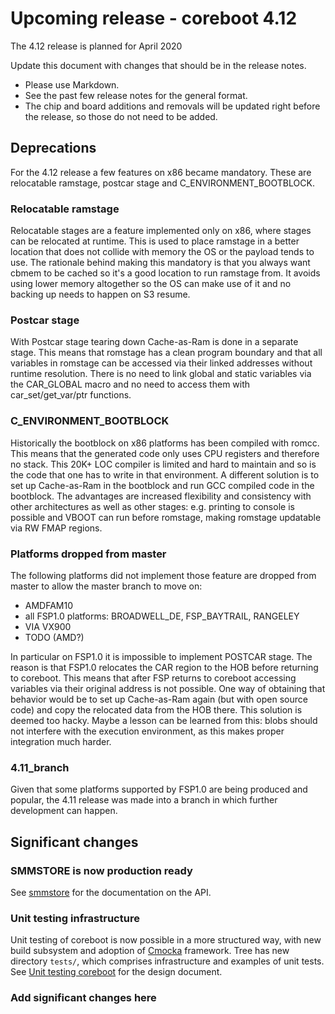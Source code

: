 Upcoming release - coreboot 4.12
================================

The 4.12 release is planned for April 2020

Update this document with changes that should be in the release
notes.
* Please use Markdown.
* See the past few release notes for the general format.
* The chip and board additions and removals will be updated right
  before the release, so those do not need to be added.

Deprecations
------------

For the 4.12 release a few features on x86 became mandatory. These are
relocatable ramstage, postcar stage and C_ENVIRONMENT_BOOTBLOCK.

### Relocatable ramstage

Relocatable stages are a feature implemented only on x86, where stages
can be relocated at runtime. This is used to place ramstage in a better
location that does not collide with memory the OS or the payload tends
to use. The rationale behind making this mandatory is that you always
want cbmem to be cached so it's a good location to run ramstage from.
It avoids using lower memory altogether so the OS can make use of it
and no backing up needs to happen on S3 resume.

### Postcar stage

With Postcar stage tearing down Cache-as-Ram is done in a separate
stage. This means that romstage has a clean program boundary and
that all variables in romstage can be accessed via their linked
addresses without runtime resolution. There is no need to link
global and static variables via the CAR\_GLOBAL macro and no need
to access them with car\_set/get\_var/ptr functions.

### C\_ENVIRONMENT\_BOOTBLOCK

Historically the bootblock on x86 platforms has been compiled with
romcc. This means that the generated code only uses CPU registers
and therefore no stack. This 20K+ LOC compiler is limited and hard
to maintain and so is the code that one has to write in that
environment. A different solution is to set up Cache-as-Ram in the
bootblock and run GCC compiled code in the bootblock. The advantages
are increased flexibility and consistency with other architectures as
well as other stages: e.g. printing to console is possible and
VBOOT can run before romstage, making romstage updatable via RW FMAP
regions.

### Platforms dropped from master

The following platforms did not implement those feature are dropped
from master to allow the master branch to move on:
- AMDFAM10
- all FSP1.0 platforms: BROADWELL_DE, FSP_BAYTRAIL, RANGELEY
- VIA VX900
- TODO (AMD?)

In particular on FSP1.0 it is impossible to implement POSTCAR stage.
The reason is that FSP1.0 relocates the CAR region to the HOB before
returning to coreboot. This means that after FSP returns to coreboot
accessing variables via their original address is not possible. One
way of obtaining that behavior would be to set up Cache-as-Ram again
(but with open source code) and copy the relocated data from the HOB
there. This solution is deemed too hacky. Maybe a lesson can be
learned from this: blobs should not interfere with the execution
environment, as this makes proper integration much harder.

### 4.11_branch

Given that some platforms supported by FSP1.0 are being produced and
popular, the 4.11 release was made into a branch in which further
development can happen.

Significant changes
-------------------

### SMMSTORE is now production ready

See [smmstore](../drivers/smmstore.md) for the documentation on the API.

### Unit testing infrastructure

Unit testing of coreboot is now possible in a more structured way, with new
build subsystem and adoption of [Cmocka](https://cmocka.org/) framework. Tree
has new directory `tests/`, which comprises infrastructure and examples of unit
tests. See
[Unit testing coreboot](../technotes/2020-03-unit-testing-coreboot.md) for the
design document.

### Add significant changes here
